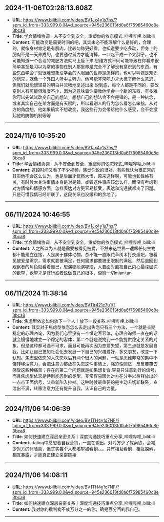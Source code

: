
  ## 2024-11-06T02:28:13.608Z
  
  - **URL**: https://www.bilibili.com/video/BV1Jx4y1s7hs/?spm_id_from=333.999.0.0&vd_source=945e236013fd0a6f75985460c8e3bca8
  - **Title**: 学会情绪协调｜从不安全到安全，重塑你的依恋模式_哔哩哔哩_bilibili
  - **Content**: 可能改变是需要时间的吧，其实未必不能理解什么是好的，合理的，就像身材肯定是有肌肉，比较匀称更好看，也知道要少吃多动，但身上的肥肉不是一天养成的，也要通过努力才能消掉，一口吃不成一个大胖子，也不可能知道一个合理的减肥方法就马上瘦下来 思维方式不同可能导致在你看来很简单甚至是习以为常的事物在别人那里却是完全不了解没有意识到的东西，有些东西学会了就很难想象没学会的人眼里的世界是怎样的，也可以叫做是知识的诅咒，就像一个外国人听中文听力，他可能非常吃力才大概了解什么意思，但我们就能很轻易的明白并流畅地复述出来 说到底，每个人都是不同的，要改变别人有可能但难度不小，因为这意味着你要教他学会一个新的东西，有多难你可以先试试改变自己的想法，想想自己的想法会不会是错的，是一种执念，或者其实自己在某方面是有天赋的，所以看别人的行为怎么看怎么笨拙，从对方的角度想，他如果确实不想改变，我这些行为会带给他什么感受，会不会激起他的防御机制等等
  
  
  ---
  
  ## 2024/11/6 10:35:20
  
  - **URL**: https://www.bilibili.com/video/BV1Jx4y1s7hs/?spm_id_from=333.999.0.0&vd_source=945e236013fd0a6f75985460c8e3bca8
  - **Title**: 学会情绪协调｜从不安全到安全，重塑你的依恋模式_哔哩哔哩_bilibili
  - **Content**: 这段时间又看了不少视频，感觉你说的很对，有些我认为很正常的其实他不会这么认为，也是后面才恍然大悟，原来这样啊，可能也和性格有关，有时候太关注事情本身是对是错，或者这件事应该怎么样，而没有考虑到对方情绪和情感方面，怎样表达对方更容易接受，表达和沟通就都出了问题。只是可惜我俩已经断联了，这段关系也没缓和的余地了。
  
  
  ---
  
  ## 06/11/2024 10:46:55
  
  - **URL**: https://www.bilibili.com/video/BV1Jx4y1s7hs/?spm_id_from=333.999.0.0&vd_source=945e236013fd0a6f75985460c8e3bca8
  - **Title**: 学会情绪协调｜从不安全到安全，重塑你的依恋模式_哔哩哔哩_bilibili
  - **Content**: 人之所以为人就是需要被看见被爱，不然来这世界一遭跟任何生物都不能建立连接，人是属于群体动物，总不能一直跟花草树木打交道吧，被看见被爱是需求，需求就要被满足，任何需求都要被无限制的满足，然后退回到观察者的角色就看着自己，想演哪段演哪段，人要面对直视自己内心最深层次的欲望，欲望才是修行或者说做自己的根本，否则一切mian tan
  
  
  ---
  
  ## 06/11/2024 11:38:14
  
  - **URL**: https://www.bilibili.com/video/BV11r421c7u1/?spm_id_from=333.999.0.0&vd_source=945e236013fd0a6f75985460c8e3bca8
  - **Title**: 焦虑型依恋如何放下一个人｜放下一段关系_哔哩哔哩_bilibili
  - **Content**: 其实对于焦虑型依恋怎么去走出失恋只有三个方法，一个就是长期稳定的心理咨询，因为我们心里没有一个恒定客容体，心理咨询师一直在的话就会慢慢地建立一个稳定的客体，第二个就是说找到一个能提供稳定关系的对象，但是这种都可遇不可求，而且可能再次因为恋爱失望，第三点就是发展自我，比如让自己更加社会化去发展一下自己的兴趣爱好，多交朋友，改变一下认知。焦虑型依恋的人失恋以后有两个很大的问题，一就是思维非常的集中不懂转移注意力，会把注意力都放在失恋这件事情上，强迫性回忆，反反覆覆去感受这些种痛苦；存在的第二个问题就是如果想复合,容易只注意到好的信号，而且焦虑型依恋是特别能忍耐的类型，非常容易因为对方在分手以后释放出的一点点正面信号，又重新陷入拉扯。这种时候最重要的是主动去切断联系，宣泄出不满，转移注意力还有提升自我，认识自己的力量。
  
  
  ---
  
  ## 2024/11/06 14:06:39
  
  - **URL**: https://www.bilibili.com/video/BV1TH4y1c7NF/?spm_id_from=333.999.0.0&vd_source=945e236013fd0a6f75985460c8e3bca8
  - **Title**: 如何快速建立深层亲密关系｜深度沟通技巧重点分享_哔哩哔哩_bilibili
  - **Content**: dating中总想着自我营销，一直在输出，对对方少了探索欲，会减少对方的体验感，但其实每个人都渴望被看到。。。只有相互看到，相互探索，相互暴露，才能真正建立亲密链接
  
  
  ---
  
  ## 2024/11/06 14:08:11
  
  - **URL**: https://www.bilibili.com/video/BV1TH4y1c7NF/?spm_id_from=333.999.0.0&vd_source=945e236013fd0a6f75985460c8e3bca8
  - **Title**: 如何快速建立深层亲密关系｜深度沟通技巧重点分享_哔哩哔哩_bilibili
  - **Content**: 我对你的批判构不成万分之一的你，确是百分百的我自己。
  
  
  ---
  